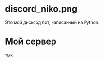# discord_niko.png
Это мой дискорд бот, написанный на Python.

# Мой сервер
[тык](https://discord.gg/rB2gwsgtFK)
